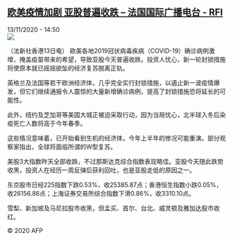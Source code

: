<!--1605279429000-->
[欧美疫情加剧 亚股普遍收跌 – 法国国际广播电台 - RFI](http://www.rfi.fr//cn/contenu/20201113-%E6%AC%A7%E7%BE%8E%E7%96%AB%E6%83%85%E5%8A%A0%E5%89%A7-%E4%BA%9A%E8%82%A1%E6%99%AE%E9%81%8D%E6%94%B6%E8%B7%8C)
------

<div>13/11/2020 - 14:50</div><img src="https://s.rfi.fr/media/display/d49a5930-25b8-11eb-a31e-005056a98db9/w:310/p:16x9/eco0006b.201113215002.jpg"><div class="t-content__body u-clearfix"><p>（法新社香港13日电）    欧美各地2019冠状病毒疾病（COVID-19）确诊病例激增，掩盖疫苗带来的希望，导致亚股今天普遍收跌。投资人忧心，新一轮封锁措施将使原本就已摇摇欲坠的经济复苏脱离正轨。</p><p>    英格兰及法国等若干欧洲经济体，几乎完全实行封锁措施，以遏止新一波疫情爆发，但它们继续通报令人震惊的大量新增确诊病例，提高了封锁措施恐将延长的可能性。</p><p>    此外，纽约及芝加哥等美国大城正被迫采取行动，因为当局忧心，北半球入冬后染疫死亡人数将高于今年春季。</p><p>    这些情况意味着，已开始看到生机的经济体，今年上半年的惨况可能重演。部分观察家指出，全球将面临所谓的W型复苏。</p><p>    美股3大指数昨天全部收跌，不过那斯达克综合指数表现略佳。亚股今天随此跌势收黑，投资人在经历一周反弹后获利回吐，也是亚股走低的原因之一。</p><p>    东京股市日经225指数下跌0.53%，收25385.87点；香港恒生指数小跌0.05%，收26156.86点；上海证券交易所综合指数下滑0.86%，收3310.10点。</p><p>    雪梨、新加坡及马尼拉股市收黑，但孟买、首尔、台北、威灵顿及雅加达股市收红。</p><p class="t-copyright">© 2020 AFP</p>        </div>
